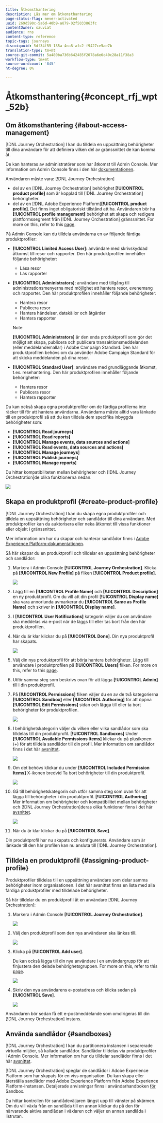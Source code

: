```yaml
---
title: Åtkomsthantering
description: Läs mer om åtkomsthantering
page-status-flag: never-activated
uuid: 269d590c-5a6d-40b9-a879-02f5033863fc
contentOwner: sauviat
audience: rns
content-type: reference
topic-tags: journeys
discoiquuid: 5df34f55-135a-4ea8-afc2-f9427ce5ae7b
translation-type: tm+mt
source-git-commit: 5a480ba736b642485f2078a6e6c40c28a11f38a3
workflow-type: tm+mt
source-wordcount: '845'
ht-degree: 0%

---
```



# Åtkomsthantering{#concept_rfj_wpt_52b}

## Om åtkomsthantering {#about-access-management}

[!DNL Journey Orchestration] I kan du tilldela en uppsättning behörigheter till dina användare för att definiera vilken del av gränssnittet de kan komma åt.

De kan hanteras av administratörer som har åtkomst till Admin Console. Mer information om Admin Console finns i den här [dokumentationen](https://helpx.adobe.com/enterprise/managing/user-guide.html).

Användaren måste vara: [!DNL Journey Orchestration]

* del av en [!DNL Journey Orchestration] behörighet **[!UICONTROL product profile]** som är kopplad till [!DNL Journey Orchestration] behörigheter.
* del av en [!DNL Adobe Experience Platform]**[!UICONTROL product profile]**. Det finns inget obligatoriskt tillstånd att ha. Användaren bör ha **[!UICONTROL profile management]** behörighet att skapa och redigera plattformssegment från [!DNL Journey Orchestration] gränssnittet. For more on this, refer to this [page](https://docs.adobe.com/content/help/en/experience-platform/access-control/home.html#adobe-admin-console).

På Admin Console kan du tilldela användarna en av följande färdiga produktprofiler:

* **[!UICONTROL Limited Access User]**: användare med skrivskyddad åtkomst till resor och rapporter. Den här produktprofilen innehåller följande behörigheter:
   * Läsa resor
   * Läs rapporter

* **[!UICONTROL Administrators]**: användare med tillgång till administrationsmenyerna med möjlighet att hantera resor, evenemang och rapporter. Den här produktprofilen innehåller följande behörigheter:
   * Hantera resor
   * Publicera resor
   * Hantera händelser, datakällor och åtgärder
   * Hantera rapporter

   >[!NOTE]
   >
   >**[!UICONTROL Administrators]** är den enda produktprofil som gör det möjligt att skapa, publicera och publicera transaktionsmeddelanden (eller meddelandemallar) i Adobe Campaign Standard. Den här produktprofilen behövs om du använder Adobe Campaign Standard för att skicka meddelanden på dina resor.

* **[!UICONTROL Standard User]**: användare med grundläggande åtkomst, t.ex. resehantering. Den här produktprofilen innehåller följande behörigheter:
   * Hantera resor
   * Publicera resor
   * Hantera rapporter

Du kan också skapa egna produktprofiler om de färdiga profilerna inte räcker till för att hantera användarna.
Användarna måste alltid vara länkade till en produktprofil så att du kan tilldela dem specifika inbyggda behörigheter som:

* **[!UICONTROL Read journeys]**
* **[!UICONTROL Read reports]**
* **[!UICONTROL Manage events, data sources and actions]**
* **[!UICONTROL Read events, data sources and actions]**
* **[!UICONTROL Manage journeys]**
* **[!UICONTROL Publish journeys]**
* **[!UICONTROL Manage reports]**

Du hittar kompatibiliteten mellan behörigheter och [!DNL Journey Orchestration]de olika funktionerna nedan.

![](../assets/do-not-localize/journey_permission.png)

## Skapa en produktprofil {#create-product-profile}

[!DNL Journey Orchestration] I kan du skapa egna produktprofiler och tilldela en uppsättning behörigheter och sandlådor till dina användare. Med produktprofiler kan du auktorisera eller neka åtkomst till vissa funktioner eller objekt i gränssnittet.

Mer information om hur du skapar och hanterar sandlådor finns i [Adobe Experience Platform-dokumentationen](https://docs.adobe.com/content/help/en/experience-platform/sandbox/ui/user-guide.html).

Så här skapar du en produktprofil och tilldelar en uppsättning behörigheter och sandlådor:

1. Markera i Admin Console **[!UICONTROL Journey Orchestration]**. Klicka på **[!UICONTROL New Profile]** på fliken **[!UICONTROL Product profile]**.

   ![](../assets/do-not-localize/user_management_5.png)

1. Lägg till en **[!UICONTROL Profile Name]** och **[!UICONTROL Description]** en ny produktprofil. Om du vill att din profil **[!UICONTROL Display name]** ska vara annorlunda avmarkerar du **[!UICONTROL Same as Profile Name]** och skriver in **[!UICONTROL Display name]**.

1. I **[!UICONTROL User Notifications]** kategorin väljer du om användare ska meddelas via e-post när de läggs till eller tas bort från den här produktprofilen.

1. När du är klar klickar du på **[!UICONTROL Done]**. Din nya produktprofil har skapats.

   ![](../assets/do-not-localize/user_management_1.png)

1. Välj din nya produktprofil för att börja hantera behörigheter. Lägg till användare i produktprofilen på **[!UICONTROL Users]** fliken. For more on this, refer to this [page](../about/access-management.md#assigning-product-profile).

1. Utför samma steg som beskrivs ovan för att lägga **[!UICONTROL Admin]** till i din produktprofil.

1. På **[!UICONTROL Permissions]** fliken väljer du en av de två kategorierna **[!UICONTROL Sandbox]** eller **[!UICONTROL Authoring]** för att öppna **[!UICONTROL Edit Permissions]** sidan och lägga till eller ta bort behörigheter för produktprofilen.

   ![](../assets/do-not-localize/user_management_7.png)

1. I behörighetskategorin väljer du vilken eller vilka sandlådor som ska tilldelas till din produktprofil. **[!UICONTROL Sandboxes]** Under **[!UICONTROL Available Permissions Items]** klickar du på plusikonen (+) för att tilldela sandlådor till din profil. Mer information om sandlådor finns i det här [avsnittet](../about/access-management.md#sandboxes).

   ![](../assets/do-not-localize/user_management_8.png)

1. Om det behövs klickar du under **[!UICONTROL Included Permission Items]** X-ikonen bredvid Ta bort behörigheter till din produktprofil.

   ![](../assets/do-not-localize/user_management_9.png)

1. Gå till behörighetskategorin och utför samma steg som ovan för att lägga till behörigheter i din produktprofil. **[!UICONTROL Authoring]**
   <br>Mer information om behörigheter och kompatibilitet mellan behörigheter och [!DNL Journey Orchestration]deras olika funktioner finns i det här [avsnittet](../about/access-management.md#about-access-management).

   ![](../assets/do-not-localize/user_management_10.png)

1. När du är klar klickar du på **[!UICONTROL Save]**.

Din produktprofil har nu skapats och konfigurerats. Användare som är länkade till den här profilen kan nu ansluta till [!DNL Journey Orchestration].

## Tilldela en produktprofil {#assigning-product-profile}

Produktprofiler tilldelas till en uppsättning användare som delar samma behörigheter inom organisationen.
I det här avsnittet finns en lista med alla färdiga produktprofiler med tilldelade behörigheter.

Så här tilldelar du en produktprofil åt en användare [!DNL Journey Orchestration]:

1. Markera i Admin Console **[!UICONTROL Journey Orchestration]**.

   ![](../assets/do-not-localize/user_management.png)

1. Välj den produktprofil som den nya användaren ska länkas till.

   ![](../assets/do-not-localize/user_management_2.png)

1. Klicka på **[!UICONTROL Add user]**.

   Du kan också lägga till din nya användare i en användargrupp för att finjustera den delade behörighetsgruppen. For more on this, refer to this [page](https://helpx.adobe.com/enterprise/using/user-groups.html).

   ![](../assets/do-not-localize/user_management_3.png)

1. Skriv den nya användarens e-postadress och klicka sedan på **[!UICONTROL Save]**.

   ![](../assets/do-not-localize/user_management_4.png)

Användaren bör sedan få ett e-postmeddelande som omdirigeras till din [!DNL Journey Orchestration] instans.

## Använda sandlådor {#sandboxes}

[!DNL Journey Orchestration] I kan du partitionera instansen i separerade virtuella miljöer, så kallade sandlådor.
Sandlådor tilldelas via produktprofiler i Admin Console. Mer information om hur du tilldelar sandlådor finns i det här [avsnittet](../about/access-management.md#create-product-profile).

[!DNL Journey Orchestration] speglar de sandlådor i Adobe Experience Platform som har skapats för en viss organisation.
Du kan skapa eller återställa sandlådor med Adobe Experience Platform från Adobe Experience Platform-instansen. Detaljerade anvisningar finns i användarhandboken [för](https://docs.adobe.com/content/help/en/experience-platform/sandbox/ui/user-guide.html) Sandbox.

Du hittar kontrollen för sandlådeväljaren längst upp till vänster på skärmen. Om du vill växla från en sandlåda till en annan klickar du på den för närvarande aktiva sandlådan i växlaren och väljer en annan sandlåda i listrutan.
